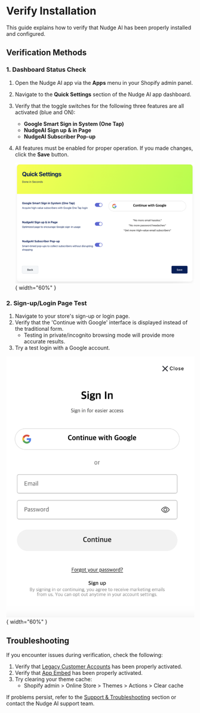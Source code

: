 # Verify Installation

This guide explains how to verify that Nudge AI has been properly installed and configured.

## Verification Methods

### 1. Dashboard Status Check

1. Open the Nudge AI app via the **Apps** menu in your Shopify admin panel.
2. Navigate to the **Quick Settings** section of the Nudge AI app dashboard.
3. Verify that the toggle switches for the following three features are all activated (blue and ON):
   - **Google Smart Sign in System (One Tap)**
   - **NudgeAI Sign up & in Page**
   - **NudgeAI Subscriber Pop-up**
4. All features must be enabled for proper operation. If you made changes, click the **Save** button.

   ![Nudge AI Dashboard Quick Settings Screen](../../assets/images/nudgeai_dashboard_quick_settings.png){ width="60%" }

### 2. Sign-up/Login Page Test

1. Navigate to your store's sign-up or login page.
2. Verify that the 'Continue with Google' interface is displayed instead of the traditional form.
   - Testing in private/incognito browsing mode will provide more accurate results.
3. Try a test login with a Google account.

![Login page showing Continue with Google button](../../assets/images/shopify_login_page_with_google.png){ width="60%" }

## Troubleshooting

If you encounter issues during verification, check the following:

1. Verify that [Legacy Customer Accounts](../legacy-accounts/index.md) has been properly activated.
2. Verify that [App Embed](../app-embed/index.md) has been properly activated.
3. Try clearing your theme cache:
   - Shopify admin > Online Store > Themes > Actions > Clear cache

If problems persist, refer to the [Support & Troubleshooting](../../support-troubleshooting/index.md) section or contact the Nudge AI support team.
